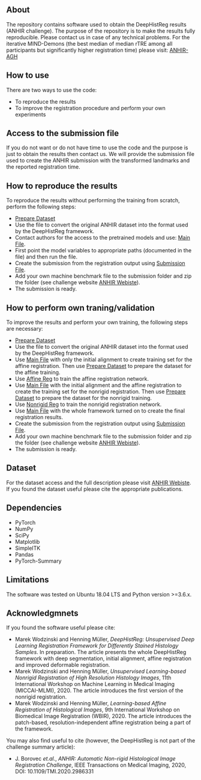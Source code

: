 ## About

The repository contains software used to obtain the DeepHistReg results (ANHIR challenge).
The purpose of the repository is to make the results fully reproducible. Please contact us in case of any technical problems.
For the iterative MIND-Demons (the best median of median rTRE among all participants but significantly higher registration time) please visit: [ANHIR-AGH](https://github.com/lNefarin/ANHIR_MW)

## How to use

There are two ways to use the code:
* To reproduce the results 
* To improve the registration procedure and perform your own experiments 

## Access to the submission file

If you do not want or do not have time to use the code and the purpose is just to obtain the results then contact us.
We will provide the submission file used to create the ANHIR submission with the transformed landmarks and the reported registration time.

## How to reproduce the results

To reproduce the results without performing the training from scratch, perform the following steps:

* [Prepare Dataset](https://github.com/lNefarin/DeepHistReg/blob/master/prepare_datasets.py)
* Use the file to convert the original ANHIR dataset into the format used by the DeepHistReg framework.
* Contact authors for the access to the pretrained models and use: [Main File](https://github.com/lNefarin/DeepHistReg/blob/master/main.py).
* First point the model variables to appropriate paths (documented in the file) and then run the file.
* Create the submission from the registration output using [Submission File](https://github.com/lNefarin/DeepHistReg/blob/master/prepare_submission.py).
* Add your own machine benchmark file to the submission folder and zip the folder (see challenge website [ANHIR Webiste](https://anhir.grand-challenge.org/Data/)).
* The submission is ready.

## How to perform own traning/validation

To improve the results and perform your own training, the following steps are necessary:
* [Prepare Dataset](https://github.com/lNefarin/DeepHistReg/blob/master/prepare_datasets.py)
* Use the file to convert the original ANHIR dataset into the format used by the DeepHistReg framework.
* Use [Main File](https://github.com/lNefarin/DeepHistReg/blob/master/main.py) with only the initial alignment to create training set for the affine registration. Then use [Prepare Dataset](https://github.com/lNefarin/DeepHistReg/blob/master/prepare_datasets.py) to prepare the dataset for the affine training.
* Use [Affine Reg](https://github.com/lNefarin/DeepHistReg/blob/master/affine_registration.py) to train the affine registration network.
* Use [Main File](https://github.com/lNefarin/DeepHistReg/blob/master/main.py) with the initial alignment and the affine registration to create the training set for the nonrigid registration. Then use [Prepare Dataset](https://github.com/lNefarin/DeepHistReg/blob/master/prepare_datasets.py) to prepare the dataset for the nonrigid training.
* Use [Nonrigid Reg](https://github.com/lNefarin/DeepHistReg/blob/master/deformable_registration.py) to train the nonrigid registration network.
* Use [Main File](https://github.com/lNefarin/DeepHistReg/blob/master/main.py) with the whole framework turned on to create the final registration results.
* Create the submission from the registration output using [Submission File](https://github.com/lNefarin/DeepHistReg/blob/master/prepare_submission.py).
* Add your own machine benchmark file to the submission folder and zip the folder (see challenge website [ANHIR Webiste](https://anhir.grand-challenge.org/Data/)).
* The submission is ready.

## Dataset

For the dataset access and the full description please visit [ANHIR Webiste](https://anhir.grand-challenge.org/Data/).
If you found the dataset useful please cite the appropriate publications.

## Dependencies

* PyTorch
* NumPy
* SciPy
* Matplotlib
* SimpleITK
* Pandas
* PyTorch-Summary

## Limitations

The software was tested on Ubuntu 18.04 LTS and Python version >=3.6.x.

## Acknowledgmnets

If you found the software useful please cite:
* Marek Wodzinski and Henning Müller, *DeepHistReg: Unsupervised Deep Learning Registration Framework for Differently Stained Histology Samples*. In preparation. 
The article presents the whole DeepHistReg framework with deep segmentation, initial alignment, affine registration and improved deformable registration.
* Marek Wodzinski and Henning Müller, *Unsupervised Learning-based Nonrigid Registration of High Resolution Histology Images*, 11th International Workshop on Machine Learning in Medical Imaging (MICCAI-MLMI), 2020. 
The article introduces the first version of the nonrigid registration.
* Marek Wodzinski and Henning Müller, *Learning-based Affine Registration of Histological Images*,  9th International Workshop on Biomedical Image Registration (WBIR), 2020.
The article introduces the patch-based, resolution-independent affine registration being a part of the framework.

You may also find useful to cite (however, the DeepHistReg is not part of the challenge summary article):
* J. Borovec *et.al*., *ANHIR: Automatic Non-rigid Histological Image Registration Challenge*, IEEE Transactions on Medical Imaging, 2020, DOI: 10.1109/TMI.2020.2986331

